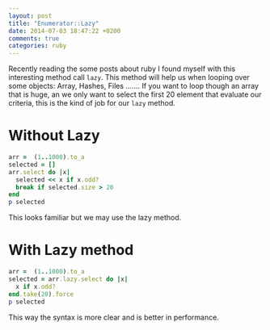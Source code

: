 ```yaml
---
layout: post
title: "Enumerator::Lazy"
date: 2014-07-03 18:47:22 +0200
comments: true
categories: ruby
---
```


Recently reading the some posts about ruby I found myself with this interesting method call `lazy`.
This method will help us when looping over some objects: Array, Hashes, Files ....... If you want to loop though an array that is huge, an we only want to select the first 20 element that evaluate our criteria, this is the kind of job for our `lazy` method.
# Without Lazy

``` ruby
arr =  (1..1000).to_a
selected = []
arr.select do |x|
  selected << x if x.odd?
  break if selected.size > 20
end
p selected
```

This looks familiar but we may use the lazy method.

# With Lazy method
```ruby
arr =  (1..1000).to_a
selected = arr.lazy.select do |x|
  x if x.odd?
end.take(20).force
p selected
```

This way the syntax is more clear and is better in performance.
